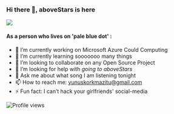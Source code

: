 ### Hi there 👋, aboveStars is here
![](https://media.giphy.com/media/l0K4k1O7RJSghST3a/giphy.gif)
#### As a person who lives on '**pale blue dot**' :
- 🔭 I’m currently working on Microsoft Azure Could Computing 
- 🌱 I’m currently learning sooooooo many things 
- 👯 I’m looking to collaborate on any Open Source Project 
- 🤔 I’m looking for help with *going to aboveStars* 
- 💬 Ask me about what song I am listening tonight 
- 📫 How to reach me: yunuskorkmazitu@gmail.com 
- ⚡ Fun fact: I can’t hack your girlfriends' social-media 

![Profile views](https://gpvc.arturio.dev/aboveStars)  
